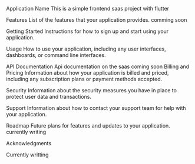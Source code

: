 Application Name
This is a simple frontend saas project with flutter

Features
List of the features that your application provides. comming soon

Getting Started
Instructions for how to sign up and start using your application.

Usage
How to use your application, including any user interfaces, dashboards, or command line interfaces.

API Documentation
Api documentation on the saas coming soon
Billing and Pricing
Information about how your application is billed and priced, including any subscription plans or payment methods accepted.

Security
Information about the security measures you have in place to protect user data and transactions.

Support
Information about how to contact your support team for help with your application.

Roadmap
Future plans for features and updates to your application. currently writing

Acknowledgments

Currently writting